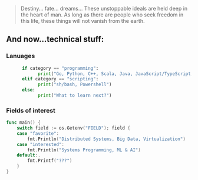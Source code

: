 > Destiny... fate... dreams... These unstoppable ideals are held deep in the heart of man. As long as there are people who seek freedom in this life, these things will not vanish from the earth.

## And now...technical stuff:

### Lanuages
```python
      if category == "programming":
            print("Go, Python, C++, Scala, Java, JavaScript/TypeScript, Elixir, C#, Swift")
      elif category == "scripting":
            print("sh/bash, Powershell")
      else:
            print("What to learn next?")
```

### Fields of interest
```go
func main() {
	switch field := os.Getenv("FIELD"); field {
	case "favorite":
		fmt.Println("Distributed Systems, Big Data, Virtualization")
	case "interested":
		fmt.Println("Systems Programming, ML & AI")
	default:.
		fmt.Printf("???")
	}
}
```


